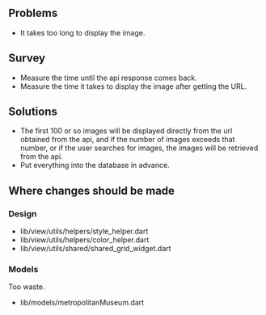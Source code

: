 ## Problems

- It takes too long to display the image.

## Survey

- Measure the time until the api response comes back.
- Measure the time it takes to display the image after getting the URL. 

## Solutions

- The first 100 or so images will be displayed directly from the url obtained from the api, and if the number of images exceeds that number, or if the user searches for images, the images will be retrieved from the api.
- Put everything into the database in advance.

## Where changes should be made
### Design
- lib/view/utils/helpers/style_helper.dart
- lib/view/utils/helpers/color_helper.dart
- lib/view/utils/shared/shared_grid_widget.dart
### Models
Too waste.
- lib/models/metropolitanMuseum.dart
